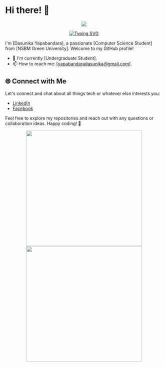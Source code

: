 # Hi there! 👋

<p align="center" > <img src="https://media.tenor.com/kDKGm1ddC6kAAAAj/cute-puppy.gif"/></p>

<p align="center">
<a href="https://git.io/typing-svg"><img src="https://readme-typing-svg.demolab.com?font=Fira+Code&pause=1000&color=3566E6&width=435&lines=%F0%9F%91%8B+Hi+there!+I'm+Dasunika Yapabandara;%F0%9F%8C%9F+Fascinate+computer+science+student.;%F0%9F%92%A1+Undergraduate+student+at+NSBM.;%F0%9F%9A%80+Wellcome+to my+GitHub+profile!;%F0%9F%93%AB+  +  +077+55+24+461" alt="Typing SVG" />
</a>
</p>


I'm [Dasunika Yapabandara], a passionate [Computer Science Student] from [NSBM Green University]. Welcome to my GitHub profile! 



- 🌱 I'm currently [Undergraduate Student].
- 📫 How to reach me: [yapabandaradasunika@gmail.com].






## 🌐 Connect with Me

Let's connect and chat about all things tech or whatever else interests you:


- [LinkedIn](https://www.linkedin.com/in/dasunika-yapabandara?utm_source=share&utm_campaign=share_via&utm_content=profile&utm_medium=android_app)
- [Facebook](https://www.facebook.com/profile.php?id=100078380383487&mibextid=ZbWKwL)

Feel free to explore my repositories and reach out with any questions or collaboration ideas. Happy coding! 🚀



<div align="center">
  
  <img width="370px" src="https://github-readme-stats.vercel.app/api?username=dasunikayapabandara&custom_title=Dasunika's+Github+Stats&show_icons=true&hide_border=true&count_private=true&bg_color=00000000&title_color=58a6fe&text_color=878787&icon_color=58a6fe&cache_seconds=1800" />
  <img width="370px" src="https://github-readme-streak-stats.herokuapp.com/?user=dasunikayapabandara&background=00000000&hide_border=true&stroke=878787&ring=4c8ed9&fire=4c8ed9&currStreakNum=878787&sideNums=878787&currStreakLabel=878787&sideLabels=878787&dates=878787" />
</div>







